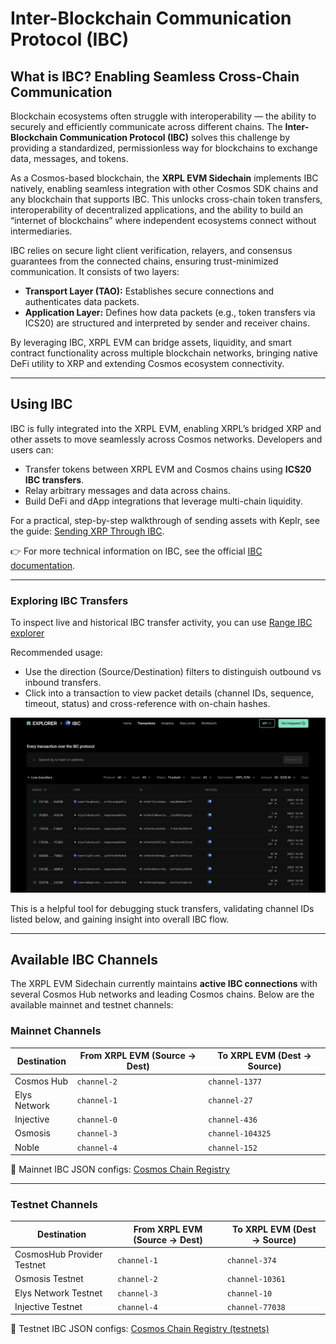 # Inter-Blockchain Communication Protocol (IBC)

## What is IBC? Enabling Seamless Cross-Chain Communication

Blockchain ecosystems often struggle with interoperability — the ability to securely and efficiently communicate across different chains. The **Inter-Blockchain Communication Protocol (IBC)** solves this challenge by providing a standardized, permissionless way for blockchains to exchange data, messages, and tokens.

As a Cosmos-based blockchain, the **XRPL EVM Sidechain** implements IBC natively, enabling seamless integration with other Cosmos SDK chains and any blockchain that supports IBC. This unlocks cross-chain token transfers, interoperability of decentralized applications, and the ability to build an “internet of blockchains” where independent ecosystems connect without intermediaries.

IBC relies on secure light client verification, relayers, and consensus guarantees from the connected chains, ensuring trust-minimized communication. It consists of two layers:

* **Transport Layer (TAO):** Establishes secure connections and authenticates data packets.
* **Application Layer:** Defines how data packets (e.g., token transfers via ICS20) are structured and interpreted by sender and receiver chains.

By leveraging IBC, XRPL EVM can bridge assets, liquidity, and smart contract functionality across multiple blockchain networks, bringing native DeFi utility to XRP and extending Cosmos ecosystem connectivity.

---

## Using IBC

IBC is fully integrated into the XRPL EVM, enabling XRPL’s bridged XRP and other assets to move seamlessly across Cosmos networks. Developers and users can:

* Transfer tokens between XRPL EVM and Cosmos chains using **ICS20 IBC transfers**.
* Relay arbitrary messages and data across chains.
* Build DeFi and dApp integrations that leverage multi-chain liquidity.

For a practical, step-by-step walkthrough of sending assets with Keplr, see the guide: [Sending XRP Through IBC](../users/sending-through-ibc.md).

👉 For more technical information on IBC, see the official [IBC documentation](https://ibc.cosmos.network/).

---

### Exploring IBC Transfers

To inspect live and historical IBC transfer activity, you can use [Range IBC explorer](https://ibc.range.org/transactions)

Recommended usage:
* Use the direction (Source/Destination) filters to distinguish outbound vs inbound transfers.
* Click into a transaction to view packet details (channel IDs, sequence, timeout, status) and cross-reference with on-chain hashes.

![Range IBC Explorer Screenshot](./img/range-ibc-explorer.png)

This is a helpful tool for debugging stuck transfers, validating channel IDs listed below, and gaining insight into overall IBC flow.

---

## Available IBC Channels

The XRPL EVM Sidechain currently maintains **active IBC connections** with several Cosmos Hub networks and leading Cosmos chains. Below are the available mainnet and testnet channels:

### Mainnet Channels

| Destination  | From XRPL EVM (Source → Dest) | To XRPL EVM (Dest → Source) |
| ------------ | ----------------------------- | --------------------------- |
| Cosmos Hub   | `channel-2`                   | `channel-1377`              |
| Elys Network | `channel-1`                   | `channel-27`                |
| Injective    | `channel-0`                   | `channel-436`               |
| Osmosis      | `channel-3`                   | `channel-104325`            |
| Noble        | `channel-4`                   | `channel-152`               |

📖 Mainnet IBC JSON configs: [Cosmos Chain Registry](https://github.com/cosmos/chain-registry/tree/master/_IBC)

---

### Testnet Channels

| Destination                | From XRPL EVM (Source → Dest) | To XRPL EVM (Dest → Source) |
| -------------------------- | ----------------------------- | --------------------------- |
| CosmosHub Provider Testnet | `channel-1`                   | `channel-374`               |
| Osmosis Testnet            | `channel-2`                   | `channel-10361`             |
| Elys Network Testnet       | `channel-3`                   | `channel-10`                |
| Injective Testnet          | `channel-4`                   | `channel-77038`             |

📖 Testnet IBC JSON configs: [Cosmos Chain Registry (testnets)](https://github.com/cosmos/chain-registry/tree/master/testnets/_IBC)
